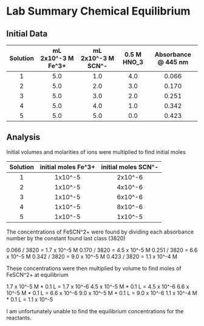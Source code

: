 # Lab Summary Chemical Equilibrium

## Initial Data

| Solution | mL 2x10^-3 M Fe^3+ | mL 2x10^-3 M SCN^- | 0.5 M HNO_3 | Absorbance @ 445 nm |
|:--------:|:------------------:|:------------------:|:-----------:|:-------------------:|
|     1    |         5.0        |         1.0        |     4.0     |        0.066        |
|     2    |         5.0        |         2.0        |     3.0     |        0.170        |
|     3    |         5.0        |         3.0        |     2.0     |        0.251        |
|     4    |         5.0        |         4.0        |     1.0     |        0.342        |
|     5    |         5.0        |         5.0        |     0.0     |        0.423        |

## Analysis

Initial volumes and molarities of ions were multiplied to find initial moles

| Solution | initial moles Fe^3+ | initial moles SCN^- |
|:--------:|:-------------------:|:-------------------:|
|     1    |       1x10^-5       |       2x10^-6       |
|     2    |       1x10^-5       |       4x10^-6       |
|     3    |       1x10^-5       |       6x10^-6       |
|     4    |       1x10^-5       |       8x10^-6       |
|     5    |       1x10^-5       |       1x10^-5       |

The concentrations of FeSCN^2+ were found by dividing each absorbance number by the constant found last class (3820)

0.066 / 3820 = 1.7 x 10^-5 M
0.170 / 3820 = 4.5 x 10^-5 M
0.251 / 3820 = 6.6 x 10^-5 M
0.342 / 3820 = 9.0 x 10^-5 M
0.423 / 3820 = 1.1 x 10^-4 M

These concentrations were then multiplied by volume to find moles of FeSCN^2+ at equilibrium

1.7 x 10^-5 M * 0.1 L = 1.7 x 10^-6
4.5 x 10^-5 M * 0.1 L = 4.5 x 10^-6
6.6 x 10^-5 M * 0.1 L = 6.6 x 10^-6
9.0 x 10^-5 M * 0.1 L = 9.0 x 10^-6
1.1 x 10^-4 M * 0.1 L = 1.1 x 10^-5

I am unfortunately unable to find the equilibrium concentrations for the reactants.
